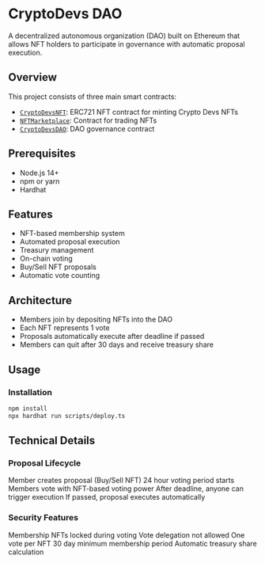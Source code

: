 # CryptoDevs DAO

A decentralized autonomous organization (DAO) built on Ethereum that allows NFT holders to participate in governance with automatic proposal execution.

## Overview

This project consists of three main smart contracts:
- [`CryptoDevsNFT`](contracts/CryptoDevsNFT.sol): ERC721 NFT contract for minting Crypto Devs NFTs
- [`NFTMarketplace`](contracts/NFTMarketplace.sol): Contract for trading NFTs
- [`CryptoDevsDAO`](contracts/CryptoDevsDAO.sol): DAO governance contract

## Prerequisites

- Node.js 14+ 
- npm or yarn
- Hardhat

## Features

- NFT-based membership system
- Automated proposal execution
- Treasury management
- On-chain voting
- Buy/Sell NFT proposals
- Automatic vote counting

## Architecture

- Members join by depositing NFTs into the DAO
- Each NFT represents 1 vote
- Proposals automatically execute after deadline if passed
- Members can quit after 30 days and receive treasury share

## Usage

### Installation

```bash
npm install
npx hardhat run scripts/deploy.ts
```

## Technical Details
### Proposal Lifecycle
Member creates proposal (Buy/Sell NFT)
24 hour voting period starts
Members vote with NFT-based voting power
After deadline, anyone can trigger execution
If passed, proposal executes automatically

### Security Features
Membership NFTs locked during voting
Vote delegation not allowed
One vote per NFT
30 day minimum membership period
Automatic treasury share calculation